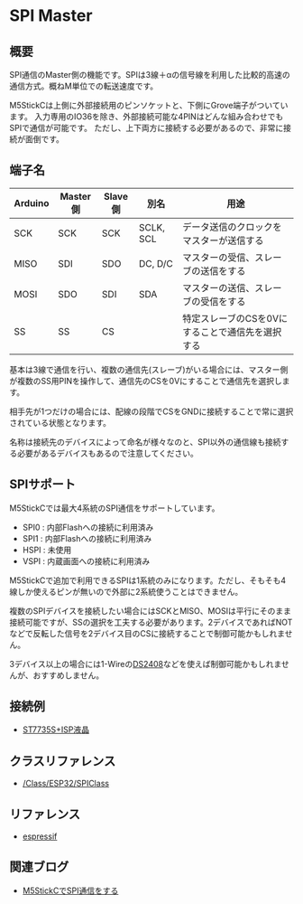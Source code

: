 # SPI Master

## 概要

SPI通信のMaster側の機能です。SPIは3線＋αの信号線を利用した比較的高速の通信方式。概ねM単位での転送速度です。

M5StickCは上側に外部接続用のピンソケットと、下側にGrove端子がついています。
入力専用のIO36を除き、外部接続可能な4PINはどんな組み合わせでもSPIで通信が可能です。
ただし、上下両方に接続する必要があるので、非常に接続が面倒です。

## 端子名

| Arduino | Master側 | Slave側 | 別名      | 用途                                             |
|---------|----------|---------|-----------|--------------------------------------------------|
| SCK     | SCK      | SCK     | SCLK, SCL | データ送信のクロックをマスターが送信する         |
| MISO    | SDI      | SDO     | DC, D/C   | マスターの受信、スレーブの送信をする             |
| MOSI    | SDO      | SDI     | SDA       | マスターの送信、スレーブの受信をする             |
| SS      | SS       | CS      |           | 特定スレーブのCSを0Vにすることで通信先を選択する |

基本は3線で通信を行い、複数の通信先(スレーブ)がいる場合には、マスター側が複数のSS用PINを操作して、通信先のCSを0Vにすることで通信先を選択します。

相手先が1つだけの場合には、配線の段階でCSをGNDに接続することで常に選択されている状態となります。

名称は接続先のデバイスによって命名が様々なのと、SPI以外の通信線も接続する必要があるデバイスもあるので注意してください。

## SPIサポート

M5StickCでは最大4系統のSPI通信をサポートしています。

- SPI0 : 内部Flashへの接続に利用済み
- SPI1 : 内部Flashへの接続に利用済み
- HSPI : 未使用
- VSPI : 内蔵画面への接続に利用済み

M5StickCで追加で利用できるSPIは1系統のみになります。ただし、そもそも4線しか使えるピンが無いので外部に2系統使うことはできません。

複数のSPIデバイスを接続したい場合にはSCKとMISO、MOSIは平行にそのまま接続可能ですが、SSの選択を工夫する必要があります。2デバイスであればNOTなどで反転した信号を2デバイス目のCSに接続することで制御可能かもしれません。

3デバイス以上の場合には1-Wireの[DS2408](https://www.maximintegrated.com/jp/products/ibutton/memory-products/DS2408.html)などを使えば制御可能かもしれませんが、おすすめしません。

## 接続例
- [ST7735S+ISP液晶](../../Device/SPI/Display/ST7735S/)

## クラスリファレンス
- [/Class/ESP32/SPIClass](../../Class/ESP32/SPIClass/)

## リファレンス
- [espressif](https://docs.espressif.com/projects/esp-idf/en/latest/api-reference/peripherals/spi_master.html)

## 関連ブログ
- [M5StickCでSPI通信をする](https://lang-ship.com/blog/?p=683)
